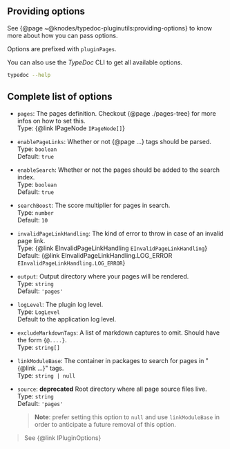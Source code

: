 ## Providing options

See {@page ~@knodes/typedoc-pluginutils:providing-options} to know more about how you can pass options.

Options are prefixed with `pluginPages`.

You can also use the *TypeDoc* CLI to get all available options.

```sh
typedoc --help
```

## Complete list of options

* `pages`: The pages definition. Checkout {@page ./pages-tree} for more infos on how to set this.\
  Type: {@link IPageNode `IPageNode[]`}
* `enablePageLinks`: Whether or not {@page ...} tags should be parsed.\
  Type: `boolean`\
  Default: `true`
* `enableSearch`: Whether or not the pages should be added to the search index.\
  Type: `boolean`\
  Default: `true`
* `searchBoost`: The score multiplier for pages in search.\
  Type: `number`\
  Default: `10`
* `invalidPageLinkHandling`: The kind of error to throw in case of an invalid page link.\
  Type: {@link EInvalidPageLinkHandling `EInvalidPageLinkHandling`}\
  Default: {@link EInvalidPageLinkHandling.LOG_ERROR `EInvalidPageLinkHandling.LOG_ERROR`}
* `output`: Output directory where your pages will be rendered.\
  Type: `string`\
  Default: `'pages'`
* `logLevel`: The plugin log level.\
  Type: `LogLevel`\
  Default to the application log level.
* `excludeMarkdownTags`: A list of markdown captures to omit. Should have the form `{@....}`.\
  Type: `string[]`
* `linkModuleBase`: The container in packages to search for pages in "{@link ...}" tags.\
  Type: `string | null`
* `source`: **deprecated** Root directory where all page source files live.\
  Type: `string`\
  Default: `'pages'`

  > **Note**: prefer setting this option to `null` and use `linkModuleBase` in order to anticipate a future removal of this option.

> See {@link IPluginOptions}

